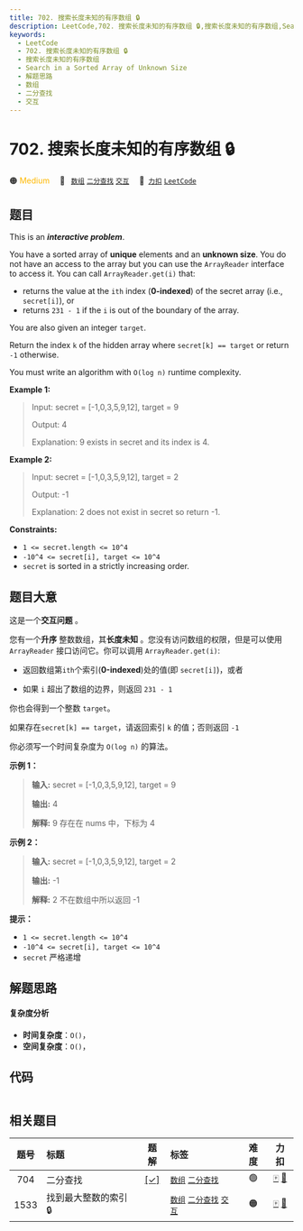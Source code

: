 ```yaml
---
title: 702. 搜索长度未知的有序数组 🔒
description: LeetCode,702. 搜索长度未知的有序数组 🔒,搜索长度未知的有序数组,Search in a Sorted Array of Unknown Size,解题思路,数组,二分查找,交互
keywords:
  - LeetCode
  - 702. 搜索长度未知的有序数组 🔒
  - 搜索长度未知的有序数组
  - Search in a Sorted Array of Unknown Size
  - 解题思路
  - 数组
  - 二分查找
  - 交互
---
```


# 702. 搜索长度未知的有序数组 🔒

🟠 <font color=#ffb800>Medium</font>&emsp; 🔖&ensp; [`数组`](/tag/array.md) [`二分查找`](/tag/binary-search.md) [`交互`](/tag/interactive.md)&emsp; 🔗&ensp;[`力扣`](https://leetcode.cn/problems/search-in-a-sorted-array-of-unknown-size) [`LeetCode`](https://leetcode.com/problems/search-in-a-sorted-array-of-unknown-size)

## 题目

This is an **_interactive problem_**.

You have a sorted array of **unique** elements and an **unknown size**. You do
not have an access to the array but you can use the `ArrayReader` interface to
access it. You can call `ArrayReader.get(i)` that:

  * returns the value at the `ith` index (**0-indexed**) of the secret array (i.e., `secret[i]`), or
  * returns `231 - 1` if the `i` is out of the boundary of the array.

You are also given an integer `target`.

Return the index `k` of the hidden array where `secret[k] == target` or return
`-1` otherwise.

You must write an algorithm with `O(log n)` runtime complexity.



**Example 1:**

> Input: secret = [-1,0,3,5,9,12], target = 9
> 
> Output: 4
> 
> Explanation: 9 exists in secret and its index is 4.

**Example 2:**

> Input: secret = [-1,0,3,5,9,12], target = 2
> 
> Output: -1
> 
> Explanation: 2 does not exist in secret so return -1.

**Constraints:**

  * `1 <= secret.length <= 10^4`
  * `-10^4 <= secret[i], target <= 10^4`
  * `secret` is sorted in a strictly increasing order.


## 题目大意

这是一个**交互问题** 。

您有一个**升序** 整数数组，其**长度未知** 。您没有访问数组的权限，但是可以使用 `ArrayReader` 接口访问它。你可以调用
`ArrayReader.get(i)`:

  * 返回数组第`ith`个索引(**0-indexed**)处的值(即 `secret[i]`)，或者

  * 如果 `i`  超出了数组的边界，则返回 `231 - 1`

你也会得到一个整数 `target`。

如果存在`secret[k] == target`，请返回索引 `k` 的值；否则返回 `-1`

你必须写一个时间复杂度为 `O(log n)` 的算法。



**示例 1：**

> 
> 
> 
> 
> 
> **输入:** secret = [-1,0,3,5,9,12], target = 9
> 
> **输出:** 4
> 
> **解释:** 9 存在在 nums 中，下标为 4
> 
> 

**示例 2：**

> 
> 
> 
> 
> 
> **输入:** secret = [-1,0,3,5,9,12], target = 2
> 
> **输出:** -1
> 
> **解释:** 2 不在数组中所以返回 -1



**提示：**

  * `1 <= secret.length <= 10^4`
  * `-10^4 <= secret[i], target <= 10^4`
  * `secret` 严格递增


## 解题思路

#### 复杂度分析

- **时间复杂度**：`O()`，
- **空间复杂度**：`O()`，

## 代码

```javascript

```

## 相关题目

<!-- prettier-ignore -->
| 题号 | 标题 | 题解 | 标签 | 难度 | 力扣 |
| :------: | :------ | :------: | :------ | :------: | :------: |
| 704 | 二分查找 | [[✓]](/problem/0704.md) |  [`数组`](/tag/array.md) [`二分查找`](/tag/binary-search.md) | 🟢 | [🀄️](https://leetcode.cn/problems/binary-search) [🔗](https://leetcode.com/problems/binary-search) |
| 1533 | 找到最大整数的索引 🔒 |  |  [`数组`](/tag/array.md) [`二分查找`](/tag/binary-search.md) [`交互`](/tag/interactive.md) | 🟠 | [🀄️](https://leetcode.cn/problems/find-the-index-of-the-large-integer) [🔗](https://leetcode.com/problems/find-the-index-of-the-large-integer) |